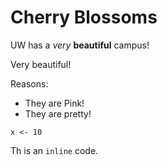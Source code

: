 # Cherry Blossoms

UW has a *very* **beautiful** campus!

Very beautiful!

Reasons:

- They are Pink!
- They are pretty!

```
x <- 10
```

Th is an `inline` code.
